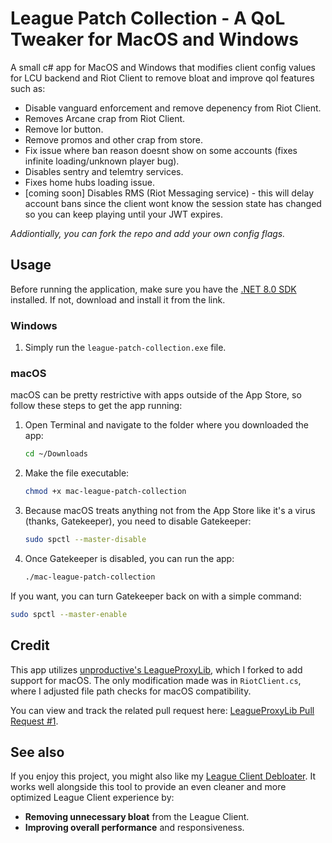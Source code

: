 # League Patch Collection - A QoL Tweaker for MacOS and Windows
A small c# app for MacOS and Windows that modifies client config values for LCU backend and Riot Client to remove bloat and improve qol features such as: 
* Disable vanguard enforcement and remove depenency from Riot Client.
* Removes Arcane crap from Riot Client.
* Remove lor button.
* Remove promos and other crap from store.
* Fix issue where ban reason doesnt show on some accounts (fixes infinite loading/unknown player bug).
* Disables sentry and telemtry services.
* Fixes home hubs loading issue.
* [coming soon] Disables RMS (Riot Messaging service) - this will delay account bans since the client wont know the session state has changed so you can keep playing until your JWT expires.

*Addiontially, you can fork the repo and add your own config flags.*

## Usage

Before running the application, make sure you have the [.NET 8.0 SDK](https://dotnet.microsoft.com/en-us/download) installed. If not, download and install it from the link.

### Windows
1. Simply run the `league-patch-collection.exe` file.

### macOS
macOS can be pretty restrictive with apps outside of the App Store, so follow these steps to get the app running:

1. Open Terminal and navigate to the folder where you downloaded the app:
    ```bash
    cd ~/Downloads
    ```
2. Make the file executable:
    ```bash
    chmod +x mac-league-patch-collection
    ```
3. Because macOS treats anything not from the App Store like it's a virus (thanks, Gatekeeper), you need to disable Gatekeeper:
    ```bash
    sudo spctl --master-disable
    ```
4. Once Gatekeeper is disabled, you can run the app:
    ```bash
    ./mac-league-patch-collection
    ```

If you want, you can turn Gatekeeper back on with a simple command:
```bash
sudo spctl --master-enable
```
## Credit

This app utilizes [unproductive's LeagueProxyLib](https://github.com/user344/LeagueProxyLib), which I forked to add support for macOS. The only modification made was in `RiotClient.cs`, where I adjusted file path checks for macOS compatibility.

You can view and track the related pull request here: [LeagueProxyLib Pull Request #1](https://github.com/User344/LeagueProxyLib/issues/1).

## See also

If you enjoy this project, you might also like my [League Client Debloater](https://github.com/Cat1Bot/LeagueClientDebloater). It works well alongside this tool to provide an even cleaner and more optimized League Client experience by:

- **Removing unnecessary bloat** from the League Client.
- **Improving overall performance** and responsiveness.
